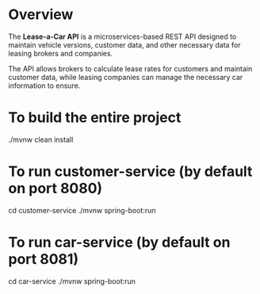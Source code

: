# Overview
The **Lease-a-Car API** is a microservices-based REST API designed to maintain vehicle versions, customer data, and other necessary data for leasing brokers and companies. 

The API allows brokers to calculate lease rates for customers and maintain customer data, while leasing companies can manage the necessary car information to ensure.

# To build the entire project
./mvnw clean install

# To run customer-service (by default on port 8080)
cd customer-service
./mvnw spring-boot:run

# To run car-service (by default on port 8081)
cd car-service
./mvnw spring-boot:run